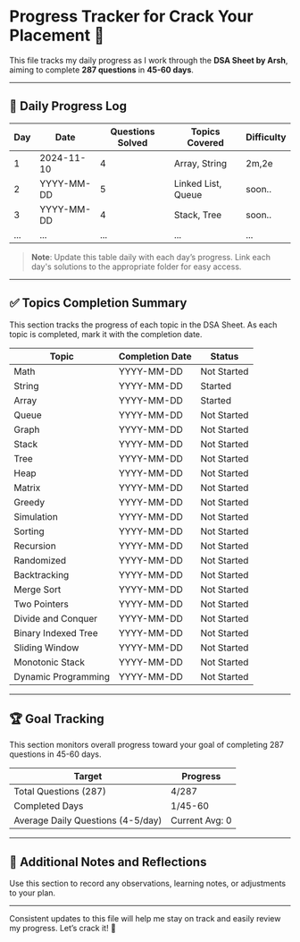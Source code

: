 # Progress Tracker for Crack Your Placement 🚀

This file tracks my daily progress as I work through the **DSA Sheet by Arsh**, aiming to complete **287 questions** in **45-60 days**.

---

## 📅 Daily Progress Log

| Day | Date       | Questions Solved | Topics Covered       | Difficulty               |
|-----|------------|------------------|----------------------|----------------------------------|
| 1   | 2024-11-10 | 4                | Array, String       |     2m,2e
| 2   | YYYY-MM-DD | 5                | Linked List, Queue  | soon..        | 
| 3   | YYYY-MM-DD | 4                | Stack, Tree         | soon..        | 
| ... | ...        | ...              | ...                  | ...                                | ...                                    |

> **Note**: Update this table daily with each day’s progress. Link each day's solutions to the appropriate folder for easy access.

---

## ✅ Topics Completion Summary

This section tracks the progress of each topic in the DSA Sheet. As each topic is completed, mark it with the completion date.

| Topic                  | Completion Date | Status     |
|------------------------|-----------------|------------|
| Math                   | YYYY-MM-DD      | Not Started  |
| String                 | YYYY-MM-DD      |  Started |
| Array                  | YYYY-MM-DD      | Started  |
| Queue                  | YYYY-MM-DD      | Not Started |
| Graph                  | YYYY-MM-DD      | Not Started |
| Stack                  | YYYY-MM-DD      | Not Started |
| Tree                   | YYYY-MM-DD      | Not Started |
| Heap                   | YYYY-MM-DD      | Not Started |
| Matrix                 | YYYY-MM-DD      | Not Started |
| Greedy                 | YYYY-MM-DD      | Not Started |
| Simulation             | YYYY-MM-DD      | Not Started |
| Sorting                | YYYY-MM-DD      | Not Started |
| Recursion              | YYYY-MM-DD      | Not Started |
| Randomized             | YYYY-MM-DD      | Not Started |
| Backtracking           | YYYY-MM-DD      | Not Started |
| Merge Sort             | YYYY-MM-DD      | Not Started |
| Two Pointers           | YYYY-MM-DD      | Not Started |
| Divide and Conquer     | YYYY-MM-DD      | Not Started |
| Binary Indexed Tree    | YYYY-MM-DD      | Not Started |
| Sliding Window         | YYYY-MM-DD      | Not Started |
| Monotonic Stack        | YYYY-MM-DD      | Not Started |
| Dynamic Programming    | YYYY-MM-DD      | Not Started |

---

## 🏆 Goal Tracking

This section monitors overall progress toward your goal of completing 287 questions in 45-60 days.

| Target                             | Progress         |
|------------------------------------|------------------|
| Total Questions (287)              | 4/287           |
| Completed Days                     | 1/45-60         |
| Average Daily Questions (4-5/day)  | Current Avg: 0  |

---

## 🎯 Additional Notes and Reflections

Use this section to record any observations, learning notes, or adjustments to your plan.

---

Consistent updates to this file will help me stay on track and easily review my progress. Let’s crack it! 🚀
